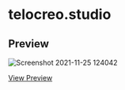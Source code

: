 # telocreo.studio

## Preview
![Screenshot 2021-11-25 124042](https://user-images.githubusercontent.com/54424032/143469953-66c89acc-a160-4a46-92ca-ca62b0a59c38.jpg)

[View Preview](https://em-stea.github.io/telocreo.studio/)


